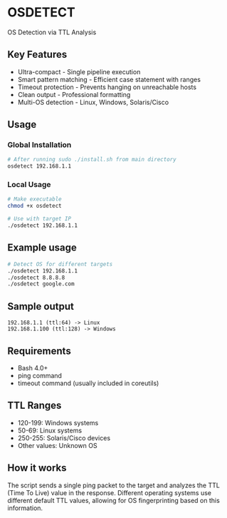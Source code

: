 # OSDETECT

OS Detection via TTL Analysis

## Key Features

- Ultra-compact - Single pipeline execution
- Smart pattern matching - Efficient case statement with ranges
- Timeout protection - Prevents hanging on unreachable hosts
- Clean output - Professional formatting
- Multi-OS detection - Linux, Windows, Solaris/Cisco

## Usage

### Global Installation
```bash
# After running sudo ./install.sh from main directory
osdetect 192.168.1.1
```

### Local Usage
```bash
# Make executable
chmod +x osdetect

# Use with target IP
./osdetect 192.168.1.1
```

## Example usage

```bash
# Detect OS for different targets
./osdetect 192.168.1.1
./osdetect 8.8.8.8
./osdetect google.com
```

## Sample output

```text
192.168.1.1 (ttl:64) -> Linux
192.168.1.100 (ttl:128) -> Windows
```

## Requirements

- Bash 4.0+
- ping command
- timeout command (usually included in coreutils)

## TTL Ranges

- 120-199: Windows systems
- 50-69: Linux systems  
- 250-255: Solaris/Cisco devices
- Other values: Unknown OS

## How it works

The script sends a single ping packet to the target and analyzes the TTL (Time To Live) value in the response. Different operating systems use different default TTL values, allowing for OS fingerprinting based on this information.